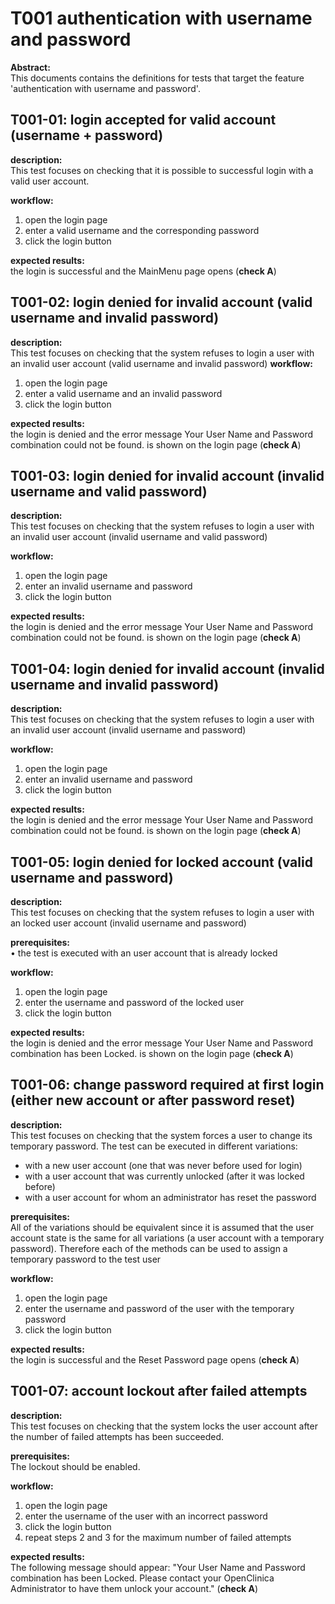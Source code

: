 # T001 authentication with username and password
**Abstract:**  
This documents contains the definitions for tests that target the feature 'authentication with username and password'.

## T001-01: login accepted for valid account (username + password) 
**description:**  
This test focuses on checking that it is possible to successful login with a valid user account.

**workflow:**  
1. open the login page
1. enter a valid username and the corresponding password
1. click the login button

**expected results:**  
the login is successful and the MainMenu page opens (**check A**)

## T001-02: login denied for invalid account (valid username and invalid password)
**description:**  
This test focuses on checking that the system refuses to login a user with an invalid user account (valid username and invalid password)
**workflow:**  
1. open the login page
1. enter a valid username and an invalid password
1. click the login button

**expected results:**  
the login is denied and the error message Your User Name and Password combination could not be found. is shown on the login page (**check A**)

## T001-03: login denied for invalid account (invalid username and valid password)
**description:**  
This test focuses on checking that the system refuses to login a user with an invalid user account (invalid username and valid password)

**workflow:**  
1. open the login page
1. enter an invalid username and password
1. click the login button

**expected results:**  
the login is denied and the error message Your User Name and Password combination could not be found. is shown on the login page (**check A**)

## T001-04: login denied for invalid account (invalid username and invalid password)
**description:**  
This test focuses on checking that the system refuses to login a user with an invalid user account (invalid username and password)

**workflow:**  
1. open the login page
1. enter an invalid username and password
1. click the login button

**expected results:**  
the login is denied and the error message Your User Name and Password combination could not be found. is shown on the login page (**check A**)

## T001-05: login denied for locked account (valid username and password)
**description:**  
This test focuses on checking that the system refuses to login a user with an locked user account (invalid username and password)

**prerequisites:**  
    • the test is executed with an user account that is already locked

**workflow:**  
1. open the login page
1. enter the username and password of the locked user
1. click the login button

**expected results:**  
the login is denied and the error message Your User Name and Password combination has been Locked. is shown on the login page (**check A**)

## T001-06: change password required at first login (either new account or after password reset)
**description:**  
This test focuses on checking that the system forces a user to change its temporary password. The test can be executed in different variations:
- with a new user account (one that was never before used for login)
- with a user account that was currently unlocked (after it was locked before)
- with a user account for whom an administrator has reset the password

**prerequisites:**  
All of the variations should be equivalent since it is assumed that the user account state is the same for all variations (a user account with a temporary password). Therefore each of the methods can be used to assign a temporary password to the test user

**workflow:**  
1. open the login page
1. enter the username and password of the user with the temporary password
1. click the login button

**expected results:**  
the login is successful and the Reset Password page opens (**check A**)

## T001-07: account lockout after failed attempts 
**description:**  
This test focuses on checking that the system locks the user account after the number of failed attempts has been succeeded.

**prerequisites:**  
The lockout should be enabled.

**workflow:**  
1. open the login page
1. enter the username of the user with an incorrect password 
1. click the login button
1. repeat steps 2 and 3 for the maximum number of failed attempts  

**expected results:**  
The following message should appear:
"Your User Name and Password combination has been Locked. Please contact your OpenClinica Administrator to have them unlock your account." (**check A**)
